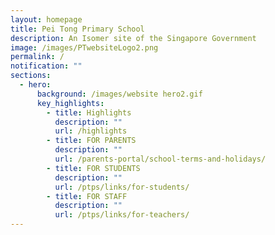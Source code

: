 ```yaml
---
layout: homepage
title: Pei Tong Primary School
description: An Isomer site of the Singapore Government
image: /images/PTwebsiteLogo2.png
permalink: /
notification: ""
sections:
  - hero:
      background: /images/website hero2.gif
      key_highlights:
        - title: Highlights
          description: ""
          url: /highlights
        - title: FOR PARENTS
          description: ""
          url: /parents-portal/school-terms-and-holidays/
        - title: FOR STUDENTS
          description: ""
          url: /ptps/links/for-students/
        - title: FOR STAFF
          description: ""
          url: /ptps/links/for-teachers/
---
```

